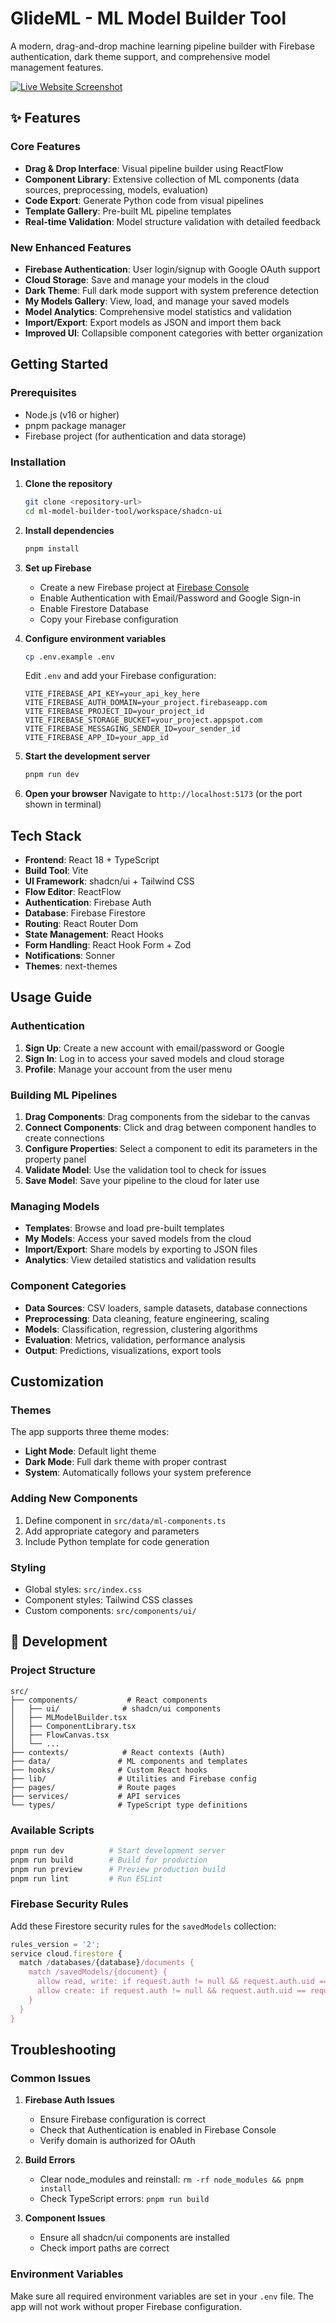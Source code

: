 # GlideML - ML Model Builder Tool

A modern, drag-and-drop machine learning pipeline builder with Firebase authentication, dark theme support, and comprehensive model management features.

[![Live Website Screenshot](https://image.thum.io/get/width/1200/crop/630/https://glideml.vercel.app/)](https://glideml.vercel.app/)

## ✨ Features

### Core Features
- **Drag & Drop Interface**: Visual pipeline builder using ReactFlow
- **Component Library**: Extensive collection of ML components (data sources, preprocessing, models, evaluation)
- **Code Export**: Generate Python code from visual pipelines
- **Template Gallery**: Pre-built ML pipeline templates
- **Real-time Validation**: Model structure validation with detailed feedback

### New Enhanced Features
- **Firebase Authentication**: User login/signup with Google OAuth support
- **Cloud Storage**: Save and manage your models in the cloud
- **Dark Theme**: Full dark mode support with system preference detection
- **My Models Gallery**: View, load, and manage your saved models
- **Model Analytics**: Comprehensive model statistics and validation
- **Import/Export**: Export models as JSON and import them back
- **Improved UI**: Collapsible component categories with better organization

## Getting Started

### Prerequisites
- Node.js (v16 or higher)
- pnpm package manager
- Firebase project (for authentication and data storage)

### Installation

1. **Clone the repository**
   ```bash
   git clone <repository-url>
   cd ml-model-builder-tool/workspace/shadcn-ui
   ```

2. **Install dependencies**
   ```bash
   pnpm install
   ```

3. **Set up Firebase**
   - Create a new Firebase project at [Firebase Console](https://console.firebase.google.com/)
   - Enable Authentication with Email/Password and Google Sign-in
   - Enable Firestore Database
   - Copy your Firebase configuration

4. **Configure environment variables**
   ```bash
   cp .env.example .env
   ```
   
   Edit `.env` and add your Firebase configuration:
   ```env
   VITE_FIREBASE_API_KEY=your_api_key_here
   VITE_FIREBASE_AUTH_DOMAIN=your_project.firebaseapp.com
   VITE_FIREBASE_PROJECT_ID=your_project_id
   VITE_FIREBASE_STORAGE_BUCKET=your_project.appspot.com
   VITE_FIREBASE_MESSAGING_SENDER_ID=your_sender_id
   VITE_FIREBASE_APP_ID=your_app_id
   ```

5. **Start the development server**
   ```bash
   pnpm run dev
   ```

6. **Open your browser**
   Navigate to `http://localhost:5173` (or the port shown in terminal)

##  Tech Stack

- **Frontend**: React 18 + TypeScript
- **Build Tool**: Vite
- **UI Framework**: shadcn/ui + Tailwind CSS
- **Flow Editor**: ReactFlow
- **Authentication**: Firebase Auth
- **Database**: Firebase Firestore
- **Routing**: React Router Dom
- **State Management**: React Hooks
- **Form Handling**: React Hook Form + Zod
- **Notifications**: Sonner
- **Themes**: next-themes

##  Usage Guide

### Authentication
1. **Sign Up**: Create a new account with email/password or Google
2. **Sign In**: Log in to access your saved models and cloud storage
3. **Profile**: Manage your account from the user menu

### Building ML Pipelines
1. **Drag Components**: Drag components from the sidebar to the canvas
2. **Connect Components**: Click and drag between component handles to create connections
3. **Configure Properties**: Select a component to edit its parameters in the property panel
4. **Validate Model**: Use the validation tool to check for issues
5. **Save Model**: Save your pipeline to the cloud for later use

### Managing Models
- **Templates**: Browse and load pre-built templates
- **My Models**: Access your saved models from the cloud
- **Import/Export**: Share models by exporting to JSON files
- **Analytics**: View detailed statistics and validation results

### Component Categories
- **Data Sources**: CSV loaders, sample datasets, database connections
- **Preprocessing**: Data cleaning, feature engineering, scaling
- **Models**: Classification, regression, clustering algorithms
- **Evaluation**: Metrics, validation, performance analysis
- **Output**: Predictions, visualizations, export tools

##  Customization

### Themes
The app supports three theme modes:
- **Light Mode**: Default light theme
- **Dark Mode**: Full dark theme with proper contrast
- **System**: Automatically follows your system preference

### Adding New Components
1. Define component in `src/data/ml-components.ts`
2. Add appropriate category and parameters
3. Include Python template for code generation

### Styling
- Global styles: `src/index.css`
- Component styles: Tailwind CSS classes
- Custom components: `src/components/ui/`

## 🔧 Development

### Project Structure
```
src/
├── components/           # React components
│   ├── ui/              # shadcn/ui components
│   ├── MLModelBuilder.tsx
│   ├── ComponentLibrary.tsx
│   ├── FlowCanvas.tsx
│   └── ...
├── contexts/            # React contexts (Auth)
├── data/               # ML components and templates
├── hooks/              # Custom React hooks
├── lib/                # Utilities and Firebase config
├── pages/              # Route pages
├── services/           # API services
└── types/              # TypeScript type definitions
```

### Available Scripts
```bash
pnpm run dev          # Start development server
pnpm run build        # Build for production
pnpm run preview      # Preview production build
pnpm run lint         # Run ESLint
```

### Firebase Security Rules
Add these Firestore security rules for the `savedModels` collection:
```javascript
rules_version = '2';
service cloud.firestore {
  match /databases/{database}/documents {
    match /savedModels/{document} {
      allow read, write: if request.auth != null && request.auth.uid == resource.data.userId;
      allow create: if request.auth != null && request.auth.uid == request.resource.data.userId;
    }
  }
}
```

##  Troubleshooting

### Common Issues

1. **Firebase Auth Issues**
   - Ensure Firebase configuration is correct
   - Check that Authentication is enabled in Firebase Console
   - Verify domain is authorized for OAuth

2. **Build Errors**
   - Clear node_modules and reinstall: `rm -rf node_modules && pnpm install`
   - Check TypeScript errors: `pnpm run build`

3. **Component Issues**
   - Ensure all shadcn/ui components are installed
   - Check import paths are correct

### Environment Variables
Make sure all required environment variables are set in your `.env` file. The app will not work without proper Firebase configuration.

